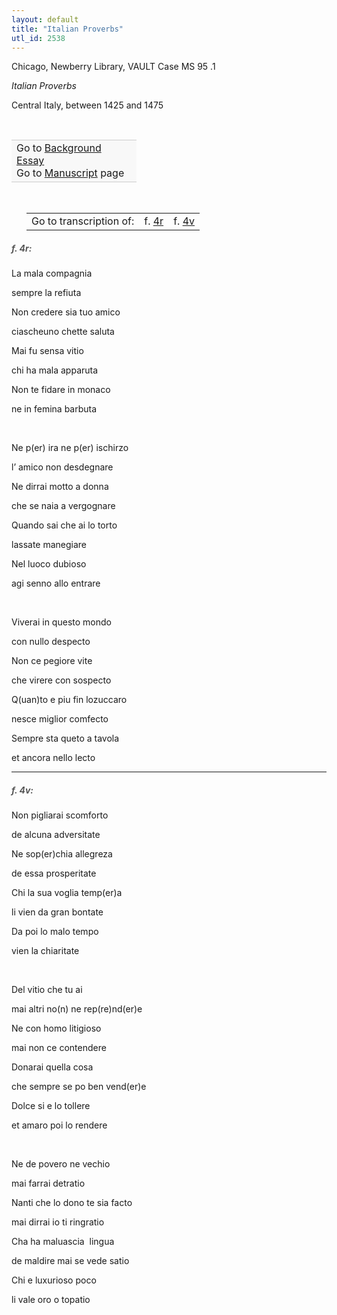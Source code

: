 ```yaml
---
layout: default
title: "Italian Proverbs"
utl_id: 2538
---
```



Chicago, Newberry Library, VAULT Case MS 95 .1


*Italian Proverbs*


Central Italy, between 1425 and 1475


 

<table border="0.5" cellpadding="1" cellspacing="1" style="width: 200px; background-color:#F8F8F8;"><tbody style="border-color:#ccc"><tr style="border-color:#ccc"><td>Go to <a href="{{ site.baseurl }}/essay/006" target="_blank">Background Essay</a><br />
			Go to <a href="{{ site.baseurl }}/www/record.html?id=006" target="_blank">Manuscript</a> page</td>
</tr></tbody></table>
 


<table border="0.5" cellpadding="1" cellspacing="1" style="width: 280px; margin-left: 0.25in;"><tbody><tr style="border-color:#B3B6B7"><td style="text-align:center">Go to transcription of:</td>
<td style="text-align:center">f. <a href="#1">4r</a></td>
<td style="text-align:center">f. <a href="#2">4v</a></td>
</tr></tbody></table>
<h5 id="1" style="color:#555;">f. 4r:</h5>

La mala compagnia


sempre la refiuta


Non credere sia tuo amico


ciascheuno chette saluta


Mai fu sensa vitio


chi ha mala apparuta


Non te fidare in monaco


ne in femina barbuta


 


Ne p(er) ira ne p(er) ischirzo


l’ amico non desdegnare


Ne dirrai motto a donna


che se naia a vergognare


Quando sai che ai lo torto


lassate manegiare


Nel luoco dubioso


agi senno allo entrare


 


Viverai in questo mondo


con nullo despecto


Non ce pegiore vite


che virere con sospecto


Q(uan)to e piu fin lozuccaro


nesce miglior comfecto


Sempre sta queto a tavola


et ancora nello lecto


<hr /><h5 id="2" style="color:#555;">f. 4v:</h5>

Non pigliarai scomforto


de alcuna adversitate


Ne sop(er)chia allegreza


de essa prosperitate


Chi la sua voglia temp(er)a


li vien da gran bontate


Da poi lo malo tempo


vien la chiaritate


 


Del vitio che tu ai


mai altri no(n) ne rep(re)nd(er)e


Ne con homo litigioso


mai non ce contendere


Donarai quella cosa


che sempre se po ben vend(er)e


Dolce si e lo tollere


et amaro poi lo rendere


 


Ne de povero ne vechio


mai farrai detratio


Nanti che lo dono te sia facto


mai dirrai io ti ringratio


Cha ha maluascia  lingua


de maldire mai se vede satio


Chi e luxurioso poco


li vale oro o topatio

